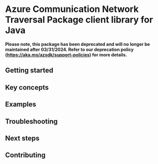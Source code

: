 # Azure Communication Network Traversal Package client library for Java

**Please note, this package has been deprecated and will no longer be maintained after 03/31/2024. Refer to our deprecation policy (https://aka.ms/azsdk/support-policies) for more details.**

## Getting started
## Key concepts
## Examples
## Troubleshooting
## Next steps
## Contributing